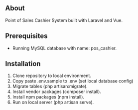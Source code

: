 
## About 

Point of Sales Cashier System built with Laravel and Vue.

## Prerequisites

- Running MySQL database with name: pos_cashier.

## Installation

1. Clone repository to local environment.
2. Copy paste .env.sample to .env (set local database config)
3. Migrate tables (php artisan:migrate).
4. Install vendor packages (composer install).
5. Install npm packages (npm install).
6. Run on local server (php artisan serve).



